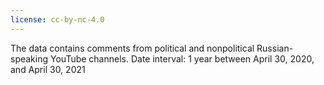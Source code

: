 ```yaml
---
license: cc-by-nc-4.0
---
```


The data contains comments from political and nonpolitical Russian-speaking YouTube channels.
Date interval: 1 year between April 30, 2020, and April 30, 2021